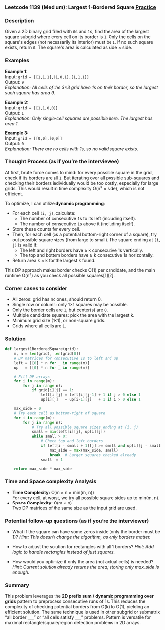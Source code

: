 ### Leetcode 1139 (Medium): Largest 1-Bordered Square [Practice](https://leetcode.com/problems/largest-1-bordered-square)

### Description  
Given a 2D binary grid filled with `0`s and `1`s, find the area of the largest square subgrid where every cell on its border is `1`. Only the cells on the square's edges (not necessarily its interior) must be `1`. If no such square exists, return `0`. The square's area is calculated as side × side.

### Examples  

**Example 1:**  
Input: `grid = [[1,1,1],[1,0,1],[1,1,1]]`  
Output: `9`  
*Explanation: All cells of the 3×3 grid have 1s on their border, so the largest such square has area 9.*

**Example 2:**  
Input: `grid = [[1,1,0,0]]`  
Output: `1`  
*Explanation: Only single-cell squares are possible here. The largest has area 1.*

**Example 3:**  
Input: `grid = [[0,0],[0,0]]`  
Output: `0`  
*Explanation: There are no cells with 1s, so no valid square exists.*

### Thought Process (as if you’re the interviewee)  
At first, brute force comes to mind: for every possible square in the grid, check if its borders are all `1`. But iterating over all possible sub-squares and checking their borders individually would be too costly, especially for large grids. This would result in time complexity O(n³ × side), which is not efficient.

To optimize, I can utilize **dynamic programming**:
- For each cell `(i, j)`, calculate:
  - The number of consecutive `1`s to its left (including itself).
  - The number of consecutive `1`s above it (including itself).
- Store these counts for every cell.
- Then, for each cell (as a potential bottom-right corner of a square), try out possible square sizes (from large to small). The square ending at `(i, j)` is valid if:
  - The left and right borders have ≥ k consecutive 1s vertically.
  - The top and bottom borders have ≥ k consecutive 1s horizontally.
- Return area k × k for the largest k found.

This DP approach makes border checks O(1) per candidate, and the main runtime O(n³) as you check all possible squares[1][2].

### Corner cases to consider  
- All zeros: grid has no ones, should return 0.
- Single row or column: only 1×1 squares may be possible.
- Only the border cells are `1`, but center(s) are `0`.
- Multiple candidate squares: pick the area with the largest k.
- Minimum grid size (1×1), or non-square grids.
- Grids where all cells are `1`.

### Solution

```python
def largest1BorderedSquare(grid):
    m, n = len(grid), len(grid[0])
    # DP matrices for consecutive 1s to left and up
    left = [[0] * n for _ in range(m)]
    up   = [[0] * n for _ in range(m)]

    # Fill DP arrays
    for i in range(m):
        for j in range(n):
            if grid[i][j] == 1:
                left[i][j] = left[i][j-1] + 1 if j > 0 else 1
                up[i][j]   = up[i-1][j]   + 1 if i > 0 else 1

    max_side = 0
    # Try each cell as bottom-right of square
    for i in range(m):
        for j in range(n):
            # Try all possible square sizes ending at (i, j)
            small = min(left[i][j], up[i][j])
            while small > 0:
                # Check top and left borders
                if left[i - small + 1][j] >= small and up[i][j - small + 1] >= small:
                    max_side = max(max_side, small)
                    break  # Larger squares checked already
                small -= 1

    return max_side * max_side
```

### Time and Space complexity Analysis  

- **Time Complexity:** O(m × n × min(m, n))  
  For every cell, at worst, we try all possible square sides up to min(m, n).  
- **Space Complexity:** O(m × n)  
  Two DP matrices of the same size as the input grid are used.

### Potential follow-up questions (as if you’re the interviewer)  

- What if the square can have some zeros inside (only the border must be 1)?
  *Hint: This doesn't change the algorithm, as only borders matter.*

- How to adjust the solution for rectangles with all 1 borders?
  *Hint: Add logic to handle rectangles instead of just squares.*

- How would you optimize if only the area (not actual cells) is needed?
  *Hint: Current solution already returns the area; storing only max_side is enough.*

### Summary
This problem leverages the **2D prefix sum / dynamic programming over grids** pattern to preprocess consecutive runs of 1s. This reduces the complexity of checking potential borders from O(k) to O(1), yielding an efficient solution. The same technique is used in other subgrid or submatrix “all border ___” or “all cells satisfy ___” problems. Pattern is versatile for maximal rectangle/square/region detection problems in 2D arrays.
